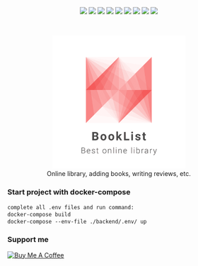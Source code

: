 <p align="middle">
    <img src="https://img.shields.io/badge/Node.js-43853D?style=for-the-badge&logo=node.js&logoColor=white"/>
    <img src="https://img.shields.io/badge/Express.js-404D59?style=for-the-badge"/>
    <img src="https://img.shields.io/badge/mocha.js-323330?style=for-the-badge&logo=mocha&logoColor=Brown"/>
    <img src="https://img.shields.io/badge/React-20232A?style=for-the-badge&logo=react&logoColor=61DAFB"/>
    <img src="https://img.shields.io/badge/styled--components-DB7093?style=for-the-badge&logo=styled-components&logoColor=white"/>
    <img src="https://img.shields.io/badge/React_Router-CA4245?style=for-the-badge&logo=react-router&logoColor=white"/>
    <img src="https://img.shields.io/badge/MongoDB-4EA94B?style=for-the-badge&logo=mongodb&logoColor=white"/>
    <img src="https://img.shields.io/badge/json%20web%20tokens-323330?style=for-the-badge&logo=json-web-tokens&logoColor=pink"/>
    <img src="https://img.shields.io/badge/docker-%230db7ed.svg?style=for-the-badge&logo=docker&logoColor=white"/>
</p>

<br/>
<p align="middle">
    <img src="https://github.com/MindBreakerGM/BookList/blob/main/images/logo.png" width="300px" height="300px"/>
    <br/>
    Online library, adding books, writing reviews, etc.
</p>


### Start project with docker-compose


```
complete all .env files and run command:
docker-compose build
docker-compose --env-file ./backend/.env/ up
```

### Support me

<a href="https://www.buymeacoffee.com/soulnaturalist" target="_blank"><img src="https://cdn.buymeacoffee.com/buttons/default-orange.png" alt="Buy Me A Coffee" height="41" width="174"></a>